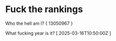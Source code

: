 # Fuck the rankings

Who the hell am I?
{ 13050967 }

What fucking year is it?
[ 2025-03-16T10:50:00Z ]
